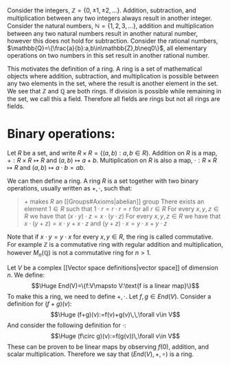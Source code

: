 Consider the integers, $\mathbb{Z}=\{0,\pm1,\pm2,...\}$. Addition, subtraction, and multiplication between any two integers always result in another integer. Consider the natural numbers, $\mathbb{N}=\{1,2,3,\dots\}$, addition and multiplication between any two natural numbers result in another natural number, however this does not hold for subtraction. Consider the rational numbers, $\mathbb{Q}=\{\frac{a}{b}:a,b\in\mathbb{Z},b\neq0\}$, all elementary operations on two numbers in this set result in another rational number.

This motivates the definition of a ring. A ring is a set of mathematical objects where addition, subtraction, and multiplication is possible between any two elements in the set, where the result is another element in the set. We see that $\mathbb{Z}$ and $\mathbb{Q}$ are both rings. If division is possible while remaining in the set, we call this a field. Therefore all fields are rings but not all rings are fields.

# Binary operations:

Let $R$ be a set, and write $R\times R=\{(a,b):a,b\in R\}$. Addition on $R$ is a map, $+:R\times R\mapsto R$ and $(a,b)\mapsto a+b$. Multiplication on $R$ is also a map, $\cdot:R\times R\mapsto R$ and $(a,b)\mapsto a\cdot b=ab$.

We can then define a ring. A ring $R$ is a set together with two binary operations, usually written as $+,\cdot$, such that:
> $+$ makes $R$ an [[Groups#Axioms|abelian]] group
> There exists an element $1\in R$ such that $1\cdot r=r\cdot r=r$ for all $r\in R$
> For every $x,y,z\in R$ we have that $(x\cdot y)\cdot z=x\cdot(y\cdot z)$
> For every $x,y,z\in R$ we have that $x\cdot(y+z)=x\cdot y+x\cdot z$ and $(y+z)\cdot x=y\cdot x+y\cdot z$

Note that if $x\cdot y=y\cdot x$ for every $x,y\in R$, the ring is called commutative. For example $\mathbb{Z}$ is a commutative ring with regular addition and multiplication, however $M_n(\mathbb{Q})$ is not a commutative ring for $n>1$. 

Let $V$ be a complex [[Vector space definitions|vector space]] of dimension $n$. We define:$$\Huge End(V)=\{f:V\mapsto V:\text{f is a linear map}\}$$ To make this a ring, we need to define $+,\cdot$. Let $f,g\in End(V)$. Consider a definition for $(f+g)(v)$:$$\Huge (f+g)(v):=f(v)+g(v)\,\,\forall v\in V$$And consider the following definition for $\cdot$:$$\Huge (f\circ g)(v):=f(g(v))\,\forall v\in V$$These can be proven to be linear maps by observing $f(0)$, addition, and scalar multiplication. Therefore we say that $(End(V),+,\circ)$ is a ring.